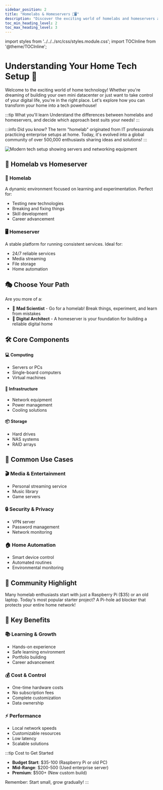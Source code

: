 ```yaml
---
sidebar_position: 2
title: "Homelabs & Homeservers 🚀🖥️"
description: "Discover the exciting world of homelabs and homeservers and start your tech journey today!"
toc_min_heading_level: 2
toc_max_heading_level: 3
---
```


import styles from '../../../src/css/styles.module.css';
import TOCInline from '@theme/TOCInline';

# Understanding Your Home Tech Setup 🚀

<!-- <TOCInline toc={toc} minHeadingLevel={2} maxHeadingLevel={3} /> -->

Welcome to the exciting world of home technology! Whether you're dreaming of building your own mini datacenter or just want to take control of your digital life, you're in the right place. Let's explore how you can transform your home into a tech powerhouse!

:::tip What you'll learn
Understand the differences between homelabs and homeservers, and decide which approach best suits your needs!
:::

:::info Did you know?
The term "homelab" originated from IT professionals practicing enterprise setups at home. Today, it's evolved into a global community of over 500,000 enthusiasts sharing ideas and solutions!
:::

<img 
  src="../../img/homelab-hero.jpg" 
  alt="Modern tech setup showing servers and networking equipment" 
  loading="eager" 
  className={styles.heroImage}
/>

## 🔄 Homelab vs Homeserver

<div className={styles.comparisonGrid}>
  <div className={styles.card}>
    <h3>🚀 Homelab</h3>
    <p>A dynamic environment focused on learning and experimentation. Perfect for:</p>
    <ul>
      <li>Testing new technologies</li>
      <li>Breaking and fixing things</li>
      <li>Skill development</li>
      <li>Career advancement</li>
    </ul>
  </div>
  <div className={styles.card}>
    <h3>🖥️ Homeserver</h3>
    <p>A stable platform for running consistent services. Ideal for:</p>
    <ul>
      <li>24/7 reliable services</li>
      <li>Media streaming</li>
      <li>File storage</li>
      <li>Home automation</li>
    </ul>
  </div>
</div>

## 🎭 Choose Your Path

Are you more of a:
- 🔬 **Mad Scientist** - Go for a homelab! Break things, experiment, and learn from mistakes
- 🏰 **Digital Architect** - A homeserver is your foundation for building a reliable digital home

## 🛠️ Core Components

<div className={styles.gridContainer}>
  <div className={`${styles.card} ${styles.gridItem}`}>
    <h4>💻 Computing</h4>
    <ul>
      <li>Servers or PCs</li>
      <li>Single-board computers</li>
      <li>Virtual machines</li>
    </ul>
  </div>
  <div className={`${styles.card} ${styles.gridItem}`}>
    <h4>🔌 Infrastructure</h4>
    <ul>
      <li>Network equipment</li>
      <li>Power management</li>
      <li>Cooling solutions</li>
    </ul>
  </div>
  <div className={`${styles.card} ${styles.gridItem}`}>
    <h4>📦 Storage</h4>
    <ul>
      <li>Hard drives</li>
      <li>NAS systems</li>
      <li>RAID arrays</li>
    </ul>
  </div>
</div>

## 🎯 Common Use Cases

<div className={styles.purposeGrid}>
  <div className={styles.card}>
    <h3>🎬 Media & Entertainment</h3>
    <ul>
      <li>Personal streaming service</li>
      <li>Music library</li>
      <li>Game servers</li>
    </ul>
  </div>
  <div className={styles.card}>
    <h3>🔒 Security & Privacy</h3>
    <ul>
      <li>VPN server</li>
      <li>Password management</li>
      <li>Network monitoring</li>
    </ul>
  </div>
  <div className={styles.card}>
    <h3>🏠 Home Automation</h3>
    <ul>
      <li>Smart device control</li>
      <li>Automated routines</li>
      <li>Environmental monitoring</li>
    </ul>
  </div>
</div>

## 💫 Community Highlight
<div className={styles.communityCard}>
Many homelab enthusiasts start with just a Raspberry Pi ($35) or an old laptop. Today's most popular starter project? A Pi-hole ad blocker that protects your entire home network!
</div>

## 🌟 Key Benefits

<div className={styles.featuresGrid}>
  <div className={styles.card}>
    <h3>📚 Learning & Growth</h3>
    <ul>
      <li>Hands-on experience</li>
      <li>Safe learning environment</li>
      <li>Portfolio building</li>
      <li>Career advancement</li>
    </ul>
  </div>

  <div className={styles.card}>
    <h3>💰 Cost & Control</h3>
    <ul>
      <li>One-time hardware costs</li>
      <li>No subscription fees</li>
      <li>Complete customization</li>
      <li>Data ownership</li>
    </ul>
  </div>

  <div className={styles.card}>
    <h3>⚡ Performance</h3>
    <ul>
      <li>Local network speeds</li>
      <li>Customizable resources</li>
      <li>Low latency</li>
      <li>Scalable solutions</li>
    </ul>
  </div>
</div>

:::tip Cost to Get Started
- **Budget Start**: $35-100 (Raspberry Pi or old PC)
- **Mid-Range**: $200-500 (Used enterprise server)
- **Premium**: $500+ (New custom build)

Remember: Start small, grow gradually!
:::

